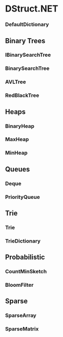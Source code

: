 # DStruct.NET

### DefaultDictionary

## Binary Trees

### IBinarySearchTree

### BinarySearchTree

### AVLTree

### RedBlackTree

## Heaps

### BinaryHeap

### MaxHeap

### MinHeap

## Queues

### Deque

### PriorityQueue

## Trie

### Trie

### TrieDictionary

## Probabilistic

### CountMinSketch

### BloomFilter

## Sparse

### SparseArray

### SparseMatrix
